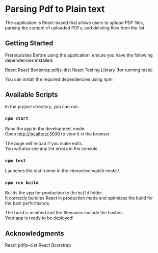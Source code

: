 # Parsing Pdf to Plain text

The application is React-based that allows users to upload PDF files, parsing the content of uploaded PDFs, and deleting files from the list.

## Getting Started
Prerequisites
Before using the application, ensure you have the following dependencies installed:

React
React Bootstrap
pdfjs-dist
React Testing Library (for running tests)

You can install the required dependencies using npm 

## Available Scripts

In the project directory, you can run:

### `npm start`

Runs the app in the development mode.\
Open [http://localhost:3000](http://localhost:3000) to view it in the browser.

The page will reload if you make edits.\
You will also see any lint errors in the console.

### `npm test`

Launches the test runner in the interactive watch mode.\


### `npm run build`

Builds the app for production to the `build` folder.\
It correctly bundles React in production mode and optimizes the build for the best performance.

The build is minified and the filenames include the hashes.\
Your app is ready to be deployed!


## Acknowledgments
React
pdfjs-dist
React Bootstrap
